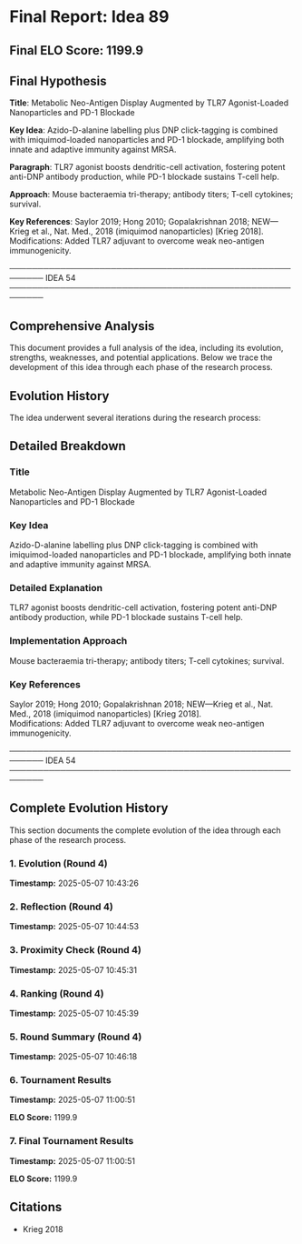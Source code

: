 # Final Report: Idea 89

## Final ELO Score: 1199.9

## Final Hypothesis

**Title**: Metabolic Neo-Antigen Display Augmented by TLR7 Agonist-Loaded Nanoparticles and PD-1 Blockade

**Key Idea**: Azido-D-alanine labelling plus DNP click-tagging is combined with imiquimod-loaded nanoparticles and PD-1 blockade, amplifying both innate and adaptive immunity against MRSA.

**Paragraph**: TLR7 agonist boosts dendritic-cell activation, fostering potent anti-DNP antibody production, while PD-1 blockade sustains T-cell help.

**Approach**: Mouse bacteraemia tri-therapy; antibody titers; T-cell cytokines; survival.

**Key References**: Saylor 2019; Hong 2010; Gopalakrishnan 2018; NEW—Krieg et al., Nat. Med., 2018 (imiquimod nanoparticles) [Krieg 2018].  
Modifications: Added TLR7 adjuvant to overcome weak neo-antigen immunogenicity.

────────────────────────────────────────────────────────
IDEA 54  
────────────────────────────────────────────────────────

## Comprehensive Analysis

This document provides a full analysis of the idea, including its evolution, strengths, weaknesses, and potential applications. Below we trace the development of this idea through each phase of the research process.

## Evolution History

The idea underwent several iterations during the research process:

## Detailed Breakdown

### Title

Metabolic Neo-Antigen Display Augmented by TLR7 Agonist-Loaded Nanoparticles and PD-1 Blockade

### Key Idea

Azido-D-alanine labelling plus DNP click-tagging is combined with imiquimod-loaded nanoparticles and PD-1 blockade, amplifying both innate and adaptive immunity against MRSA.

### Detailed Explanation

TLR7 agonist boosts dendritic-cell activation, fostering potent anti-DNP antibody production, while PD-1 blockade sustains T-cell help.

### Implementation Approach

Mouse bacteraemia tri-therapy; antibody titers; T-cell cytokines; survival.

### Key References

Saylor 2019; Hong 2010; Gopalakrishnan 2018; NEW—Krieg et al., Nat. Med., 2018 (imiquimod nanoparticles) [Krieg 2018].  
Modifications: Added TLR7 adjuvant to overcome weak neo-antigen immunogenicity.

────────────────────────────────────────────────────────
IDEA 54  
────────────────────────────────────────────────────────

## Complete Evolution History

This section documents the complete evolution of the idea through each phase of the research process.

### 1. Evolution (Round 4)
**Timestamp:** 2025-05-07 10:43:26



### 2. Reflection (Round 4)
**Timestamp:** 2025-05-07 10:44:53



### 3. Proximity Check (Round 4)
**Timestamp:** 2025-05-07 10:45:31



### 4. Ranking (Round 4)
**Timestamp:** 2025-05-07 10:45:39



### 5. Round Summary (Round 4)
**Timestamp:** 2025-05-07 10:46:18



### 6. Tournament Results
**Timestamp:** 2025-05-07 11:00:51

**ELO Score:** 1199.9



### 7. Final Tournament Results
**Timestamp:** 2025-05-07 11:00:51

**ELO Score:** 1199.9



## Citations

- Krieg 2018
